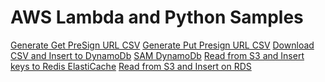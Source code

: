 # AWS Lambda and Python Samples

<u>Generate Get PreSign URL CSV</u>
<u>Generate Put Presign URL CSV</u>
<u>Download CSV and Insert to DynamoDb</u>
<u>SAM DynamoDb</u>
<u>Read from S3 and Insert keys to Redis ElastiCache</u>
<u>Read from S3 and Insert on RDS</u>
